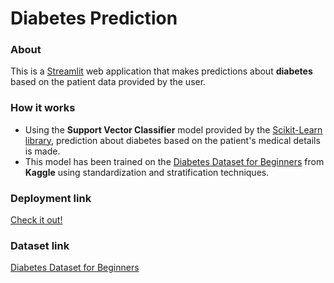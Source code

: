 # Diabetes Prediction

### About
This is a [Streamlit](https://streamlit.io/) web application that makes predictions about **diabetes** based on the patient data provided by the user.

### How it works
- Using the **Support Vector Classifier** model provided by the [Scikit-Learn library](https://scikit-learn.org/stable/modules/generated/sklearn.svm.SVC.html), prediction about diabetes based on the patient's medical details is made.
- This model has been trained on the [Diabetes Dataset for Beginners](https://www.kaggle.com/datasets/shantanudhakadd/diabetes-dataset-for-beginners) from **Kaggle** using standardization and stratification techniques.

### Deployment link
[Check it out!]()

### Dataset link
[Diabetes Dataset for Beginners](diabetes.csv)
